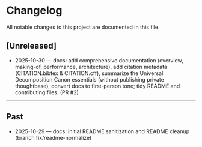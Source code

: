 # Changelog

All notable changes to this project are documented in this file.

## [Unreleased]

- 2025-10-30 — docs: add comprehensive documentation (overview, making-of, performance, architecture), add citation metadata (CITATION.bibtex & CITATION.cff), summarize the Universal Decomposition Canon essentials (without publishing private thoughtbase), convert docs to first-person tone; tidy README and contributing files. (PR #2)

---

## Past

- 2025-10-29 — docs: initial README sanitization and README cleanup (branch fix/readme-normalize)
